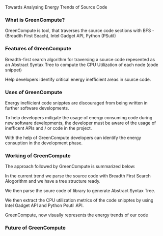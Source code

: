 Towards Analysing Energy Trends of Source Code

### What is GreenCompute?
GreenCompute is tool, that traverses the source code sections with BFS - (Breadth First Seach), Intel Gadget API, Python (PSutil)

### Features of GreenCompute
Breadth-first search algorithm for traversing a source code repesented as an Abstract Syntax Tree to compute the CPU Utilization of each node (code snippet)

Help developers identify critical energy inefficient areas in source code.

### Uses of GreenCompute
Energy inefiicient code snipptes are discouraged from being written in further software developments.

To help developers mitigate the usage of energy consuming code during new software developments, the developer must be aware of the usage of inefficent APIs and / or code in the project.

With the help of GreenCompute developers can identify the energy consuption in the development phase.

### Working of GreenCompute
The approach followed by GreenCompute is summarized below:

In the current trend we parse the source code with Breadth First Search Alogorithm and we have a tree structure ready.

We then parse the soure code of library to generate Abstract Syntax Tree.

We then extract the CPU utilization metrics of the code snipptes by using Intel Gadget API and Python Psutil API.

GreenCompute, now visually represents the energy trends of our code

### Future of GreenCompute


